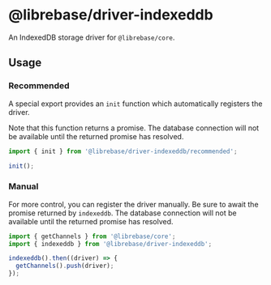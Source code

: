 # @librebase/driver-indexeddb

An IndexedDB storage driver for `@librebase/core`.

## Usage

### Recommended

A special export provides an `init` function which automatically registers the driver.

Note that this function returns a promise. The database connection will not be available until the returned promise has resolved.

```js
import { init } from '@librebase/driver-indexeddb/recommended';

init();
```

### Manual

For more control, you can register the driver manually. Be sure to await the promise returned by `indexeddb`. The database connection will not be available until the returned promise has resolved.

```js
import { getChannels } from '@librebase/core';
import { indexeddb } from '@librebase/driver-indexeddb';

indexeddb().then((driver) => {
  getChannels().push(driver);
});
```
